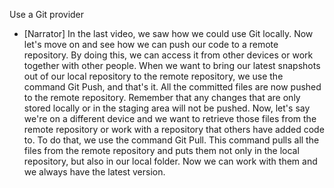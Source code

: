 Use a Git provider
- [Narrator] In the last video, we saw how we could use Git locally. Now let's move on and see how we can push our code to a remote repository. By doing this, we can access it from other devices or work together with other people. When we want to bring our latest snapshots out of our local repository to the remote repository, we use the command Git Push, and that's it. All the committed files are now pushed to the remote repository. Remember that any changes that are only stored locally or in the staging area will not be pushed. Now, let's say we're on a different device and we want to retrieve those files from the remote repository or work with a repository that others have added code to. To do that, we use the command Git Pull. This command pulls all the files from the remote repository and puts them not only in the local repository, but also in our local folder. Now we can work with them and we always have the latest version.